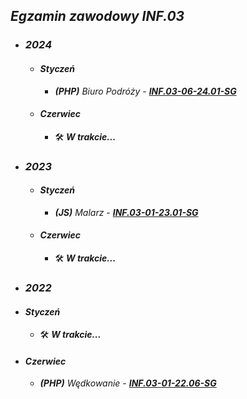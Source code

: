 ## *Egzamin zawodowy* ***INF.03***

- ### ***2024***
  - #### ***Styczeń***
    - ***(PHP)*** *Biuro Podróży* - ***[INF.03-06-24.01-SG](INF.03-06-24.01-SG)***
  - #### ***Czerwiec***
    - 🛠️ ***W trakcie...***

- ### ***2023***
  - #### ***Styczeń***
    - ***(JS)*** *Malarz* - ***[INF.03-01-23.01-SG](INF.03-01-23.01-SG)***
  - #### ***Czerwiec***
    - 🛠️ ***W trakcie...***

 - ### ***2022***
  - #### ***Styczeń***
    - 🛠️ ***W trakcie...***
  - #### ***Czerwiec***
    - ***(PHP)*** *Wędkowanie* - ***[INF.03-01-22.06-SG](INF.03-01-22.06-SG)***
